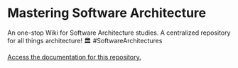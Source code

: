 # Mastering Software Architecture

An one-stop Wiki for Software Architecture studies. A centralized repository for all things architecture! 🏛️ #SoftwareArchitectures

[Access the documentation for this repository.](https://romerogabriel.github.io/mastering-software-architecture/)